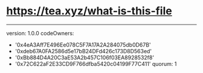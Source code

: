 # https://tea.xyz/what-is-this-file
---
version: 1.0.0
codeOwners:
  - '0x4eA3Aff7E496Ee078C5F7A17A2A284075db0D67B'
  - '0xdeb67A0FA2586d5e17bB24DFd426c173D8D563ed'
  - '0xBb884D4A20C3aE53A2b457C106f03EA8928532f8'
  - '0x72C622aF2E33CD9F766dfba5420c04199F77C411'
quorum: 1
